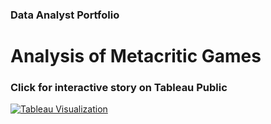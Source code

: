 ### Data Analyst Portfolio

# Analysis of Metacritic Games
### Click for interactive story on Tableau Public
[![Tableau Visualization](https://public.tableau.com/static/images/An/AnalysisofMetacriticGames/Story1/1_rss.png)](https://public.tableau.com/views/AnalysisofMetacriticGames/Story1?:language=en-US&:display_count=n&:origin=viz_share_link)
